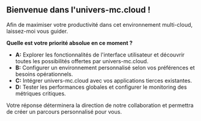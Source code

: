 ##  Bienvenue dans l'univers-mc.cloud ! 

Afin de maximiser votre productivité dans cet environnement multi-cloud, laissez-moi vous guider. 

**Quelle est votre priorité absolue en ce moment ?**

* **A:** Explorer les fonctionnalités de l'interface utilisateur et découvrir toutes les possibilités offertes par univers-mc.cloud.
* **B:** Configurer un environnement personnalisé selon vos préférences et besoins opérationnels.
* **C:** Intégrer univers-mc.cloud avec vos applications tierces existantes.
* **D:** Tester les performances globales et configurer le monitoring des métriques critiques.


Votre réponse déterminera la direction de notre collaboration et permettra de créer un parcours personnalisé pour vous. 
